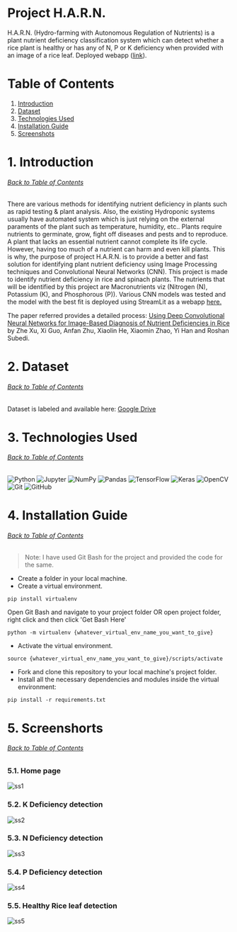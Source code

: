 # Project H.A.R.N.
H.A.R.N. (Hydro-farming with Autonomous Regulation of Nutrients) is a plant nutrient deficiency classification system which can detect whether a rice plant is healthy or has any of N, P or K deficiency when provided with an image of a rice leaf. Deployed webapp ([link](https://faryar251-harn-predictions-eqt4lv.streamlit.app/)).

# <a name="toc">Table of Contents</a>
1. [Introduction](#intro)
2. [Dataset](#ds)
3. [Technologies Used](#tech)
4. [Installation Guide](#install)
5. [Screenshots](#ss)

# 1. <a name="intro">Introduction</a>
###### [Back to Table of Contents](#toc)
There are various methods for identifying nutrient deficiency in plants such as rapid testing & plant analysis. Also, the existing Hydroponic systems usually have automated system which is just relying on the external paraments of the plant such as temperature, humidity, etc.. Plants require nutrients to germinate, grow, fight off diseases and pests and to reproduce. A plant that lacks an essential nutrient cannot complete its life cycle. However, having too much of a nutrient can harm and even kill plants. This is why, the purpose of project H.A.R.N. is to provide a better and fast solution for identifying plant nutrient deficiency using Image Processing techniques and Convolutional Neural Networks (CNN). This project is made to identify nutrient deficiency in rice and spinach plants. The nutrients that will be identified by this project are Macronutrients viz (Nitrogen (N), Potassium (K), and Phosphorous (P)). Various CNN models was tested and the model with the best fit is deployed using StreamLit as a webapp [here.](https://faryar251-harn-predictions-eqt4lv.streamlit.app/)

The paper referred provides a detailed process: [Using Deep Convolutional Neural Networks for Image-Based Diagnosis of Nutrient Deficiencies in Rice](https://www.hindawi.com/journals/cin/2020/7307252/) by Zhe Xu, Xi Guo, Anfan Zhu, Xiaolin He, Xiaomin Zhao, Yi Han and Roshan Subedi.

# 2. <a name="ds">Dataset</a>
###### [Back to Table of Contents](#toc)
Dataset is labeled and available here: [Google Drive](https://drive.google.com/drive/folders/1kfX8iL_A2MK-XbGqOowDwzDv0PWAO7Y6?usp=sharing)

# 3. <a name="tech">Technologies Used</a>
###### [Back to Table of Contents](#toc)
![Python](https://img.shields.io/badge/Python-FFD43B?style=for-the-badge&logo=python&logoColor=blue) ![Jupyter](https://img.shields.io/badge/Jupyter-F37626.svg?&style=for-the-badge&logo=Jupyter&logoColor=white) ![NumPy](https://img.shields.io/badge/numpy-%23013243.svg?style=for-the-badge&logo=numpy&logoColor=white) ![Pandas](https://img.shields.io/badge/Pandas-2C2D72?style=for-the-badge&logo=pandas&logoColor=white) ![TensorFlow](https://img.shields.io/badge/TensorFlow-FF6F00?style=for-the-badge&logo=TensorFlow&logoColor=white) ![Keras](https://img.shields.io/badge/Keras-D00000?style=for-the-badge&logo=Keras&logoColor=white) ![OpenCV](https://img.shields.io/badge/opencv-%23white.svg?style=for-the-badge&logo=opencv&logoColor=white) ![Git](https://img.shields.io/badge/git-%23F05033.svg?style=for-the-badge&logo=git&logoColor=white) ![GitHub](https://img.shields.io/badge/github-%23121011.svg?style=for-the-badge&logo=github&logoColor=white) 
# 4. <a name="install">Installation Guide</a>
###### [Back to Table of Contents](#toc)
> Note: I have used Git Bash for the project and provided the code for the same.
- Create a folder in your local machine.
- Create a virtual environment.
```
pip install virtualenv
```
Open Git Bash and navigate to your project folder OR open project folder, right click and then click 'Get Bash Here'
```
python -m virtualenv {whatever_virtual_env_name_you_want_to_give}
```
- Activate the virtual environment.
```
source {whatever_virtual_env_name_you_want_to_give}/scripts/activate
```
- Fork and clone this repository to your local machine's project folder.
- Install all the necessary dependencies and modules inside the virtual environment:
```
pip install -r requirements.txt
```

# 5. <a name="ss">Screenshorts</a>
###### [Back to Table of Contents](#toc)

### 5.1. Home page
![ss1](https://user-images.githubusercontent.com/72343934/214845647-6f7a53e4-015f-474c-9d9a-372348203d0e.png)

### 5.2. K Deficiency detection
![ss2](https://user-images.githubusercontent.com/72343934/214845702-d4062640-e4e8-433a-8e43-ad2a9087940d.png)

### 5.3. N Deficiency detection
![ss3](https://user-images.githubusercontent.com/72343934/214845732-5ec18963-2b15-4351-a869-d8114478a0a2.png)

### 5.4. P Deficiency detection
![ss4](https://user-images.githubusercontent.com/72343934/214845750-92f04ff7-9c08-42bc-91fd-74840ec7870a.png)

### 5.5. Healthy Rice leaf detection
![ss5](https://user-images.githubusercontent.com/72343934/214845762-67d87804-ed32-45ca-8eba-5fb4fe80ba27.png)
